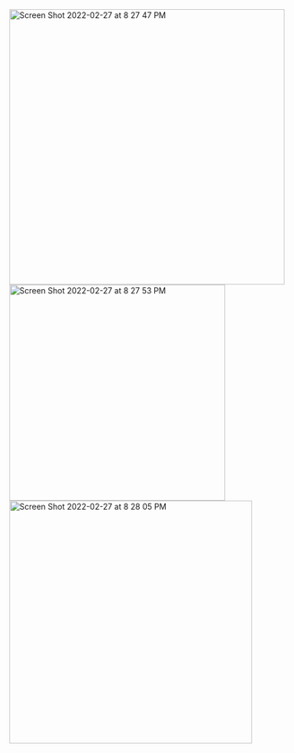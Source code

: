 <img width="491" alt="Screen Shot 2022-02-27 at 8 27 47 PM" src="https://user-images.githubusercontent.com/98119725/155910037-50e16054-1c44-45c3-945f-d05419a19336.png">
<img width="385" alt="Screen Shot 2022-02-27 at 8 27 53 PM" src="https://user-images.githubusercontent.com/98119725/155910042-d2593efe-1339-4159-b63e-0bfefc6cd878.png">
<img width="433" alt="Screen Shot 2022-02-27 at 8 28 05 PM" src="https://user-images.githubusercontent.com/98119725/155910048-534f6590-87d6-4da7-b4b7-6cf5cd6481bd.png">

